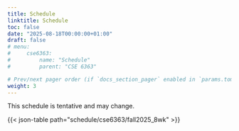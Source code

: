 ```yaml
---
title: Schedule
linktitle: Schedule
toc: false
date: "2025-08-18T00:00:00+01:00"
draft: false
# menu:
#     cse6363:
#         name: "Schedule"
#         parent: "CSE 6363"

# Prev/next pager order (if `docs_section_pager` enabled in `params.toml`)
weight: 3
---
```


This schedule is tentative and may change.

{{< json-table path="schedule/cse6363/fall2025_8wk" >}}